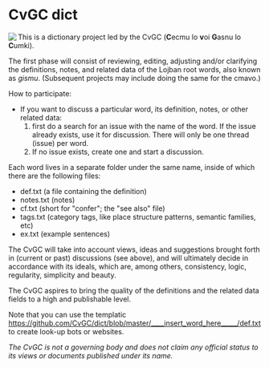 # CvGC dict

<img align="left" src="https://avatars2.githubusercontent.com/u/20906737?v=3&s=200"> This is a dictionary project led by the CvGC (**C**ecmu lo **v**oi **G**asnu lo **C**umki).

The first phase will consist of reviewing, editing, adjusting and/or clarifying the definitions, notes, and related data of the Lojban root words, also known as *gismu*. (Subsequent projects may include doing the same for the cmavo.)

How to participate:

* If you want to discuss a particular word, its definition, notes, or other related data:
  1. first do a search for an issue with the name of the word. If the issue already exists, use it for discussion. There will only be one thread (issue) per word.
  2. If no issue exists, create one and start a discussion.

Each word lives in a separate folder under the same name, inside of which there are the following files:
* def.txt (a file containing the definition)
* notes.txt (notes)
* cf.txt (short for "confer"; the "see also" file)
* tags.txt (category tags, like place structure patterns, semantic families, etc)
* ex.txt (example sentences)

The CvGC will take into account views, ideas and suggestions brought forth in (current or past) discussions (see above), and will ultimately decide in accordance with its ideals, which are, among others, consistency, logic, regularity, simplicity and beauty.

The CvGC aspires to bring the quality of the definitions and the related data fields to a high and publishable level.

Note that you can use the templatic https://github.com/CvGC/dict/blob/master/____insert_word_here_____/def.txt to create look-up bots or websites.

*The CvGC is not a governing body and does not claim any official status to its views or documents published under its name.*
